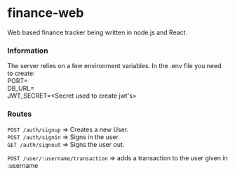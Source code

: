 # finance-web
Web based finance tracker being written in node.js and React.

### Information
The server relies on a few environment variables. In  the .env file you need to create:  
PORT=<port number>  
DB_URL=<url of your database>  
JWT_SECRET=<Secret used to create jwt's>  


### Routes

``` POST /auth/signup ``` => Creates a new User.  
``` POST /auth/signin ``` => Signs in the user.  
``` GET /auth/signout ``` => Signs the user out.  

``` POST /user/:username/transaction ``` => adds a transaction to the user given in :username     
